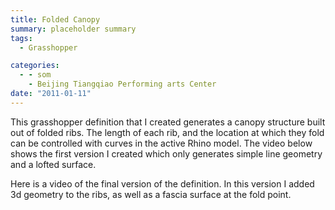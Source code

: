 ```yaml
---
title: Folded Canopy
summary: placeholder summary
tags:
  - Grasshopper

categories:
  - - som
    - Beijing Tiangqiao Performing arts Center
date: "2011-01-11"
---
```


This grasshopper definition that I created generates a canopy structure built out of folded ribs. The length of each rib, and the location at which they fold can be controlled with curves in the active Rhino model. The video below shows the first version I created which only generates simple line geometry and a lofted surface.

Here is a video of the final version of the definition. In this version I added 3d geometry to the ribs, as well as a fascia surface at the fold point.
